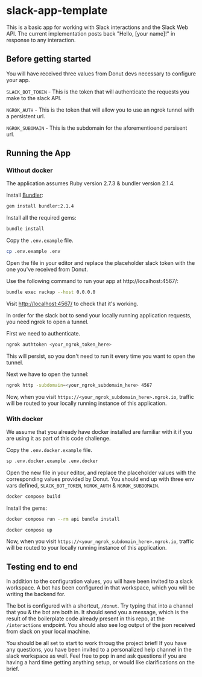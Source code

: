 # slack-app-template

This is a basic app for working with Slack interactions and the Slack Web API. The current implementation posts back "Hello, [your name]!" in response to any interaction.

## Before getting started

You will have received three values from Donut devs necessary to configure your app.

`SLACK_BOT_TOKEN` - This is the token that will authenticate the requests you make to the slack API.

`NGROK_AUTH` - This is the token that will allow you to use an ngrok tunnel with a persistent url.

`NGROK_SUBOMAIN` - This is the subdomain for the aforementioend persisent url.

## Running the App

### Without docker

The application assumes Ruby version 2.7.3 & bundler version 2.1.4.

Install [Bundler](https://bundler.io/):

```sh
gem install bundler:2.1.4
```

Install all the required gems:

```sh
bundle install
```

Copy the `.env.example` file.

```sh
cp .env.example .env
```

Open the file in your editor and replace the placeholder slack token with the one you've received from Donut.

Use the following command to run your app at http://localhost:4567/:

```sh
bundle exec rackup --host 0.0.0.0
```

Visit <http://localhost:4567/> to check that it's working.

In order for the slack bot to send your locally running application requests, you need ngrok to open a tunnel.

First we need to authenticate.

```sh
ngrok authtoken <your_ngrok_token_here>
```

This will persist, so you don't need to run it every time you want to open the tunnel.

Next we have to open the tunnel:

```sh
ngrok http -subdomain=<your_ngrok_subdomain_here> 4567
```

Now, when you visit `https://<your_ngrok_subdomain_here>.ngrok.io`, traffic will be routed to your locally running instance of this application.

### With docker

We assume that you already have docker installed are familiar with it if you are using it as part of this code challenge.

Copy the `.env.docker.example` file.

```sh
sp .env.docker.example .env.docker
```

Open the new file in your editor, and replace the placeholder values with the corresponding values provided by Donut. You should end up with three env vars defined, `SLACK_BOT_TOKEN`, `NGROK_AUTH` & `NGROK_SUBDOMAIN`.

```sh
docker compose build
```

Install the gems:

```sh
docker compose run --rm api bundle install
```

```sh
docker compose up
```

Now, when you visit `https://<your_ngrok_subdomain_here>.ngrok.io`, traffic will be routed to your locally running instance of this application.

## Testing end to end

In addition to the configuration values, you will have been invited to a slack workspace. A bot has been configured in that workspace, which you will be writing the backend for.

The bot is configured with a shortcut, `/donut`. Try typing that into a channel that you & the bot are both in. It should send you a message, which is the result of the boilerplate code already present in this repo, at the `/interactions` endpoint. You should also see log output of the json received from slack on your local machine.

You should be all set to start to work throug the project brief! If you have any questions, you have been invited to a personalized help channel in the slack workspace as well. Feel free to pop in and ask questions if you are having a hard time getting anything setup, or would like clarifications on the brief.
